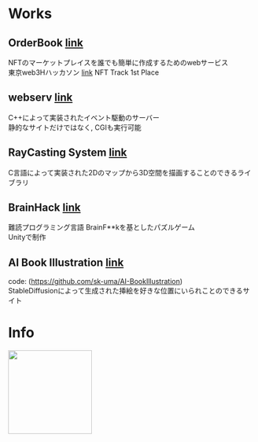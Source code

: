 # Works

## OrderBook [link](https://github.com/fkymy/orderbook)
NFTのマーケットプレイスを誰でも簡単に作成するためのwebサービス  
東京web3Hハッカソン [link](https://tokyo.akindo.io/) NFT Track 1st Place

## webserv [link](https://github.com/sk-uma/webserv)
C++によって実装されたイベント駆動のサーバー  
静的なサイトだけではなく, CGIも実行可能

## RayCasting System [link](https://github.com/sk-uma/ray-casting)
C言語によって実装された2Dのマップから3D空間を描画することのできるライブラリ

## BrainHack [link](https://github.com/sk-uma/BrainHack_WebGL)
難読プログラミング言語 BrainF\*\*kを基としたパズルゲーム  
Unityで制作

## AI Book Illustration [link](https://sk-uma.github.io/AI-BookIllustration/)  
code: (https://github.com/sk-uma/AI-BookIllustration)  
StableDiffusionによって生成された挿絵を好きな位置にいられことのできるサイト  

# Info

<img align="left" height="170px" src="https://github-readme-stats.vercel.app/api/top-langs/?username=sk-uma&layout=compact" />
